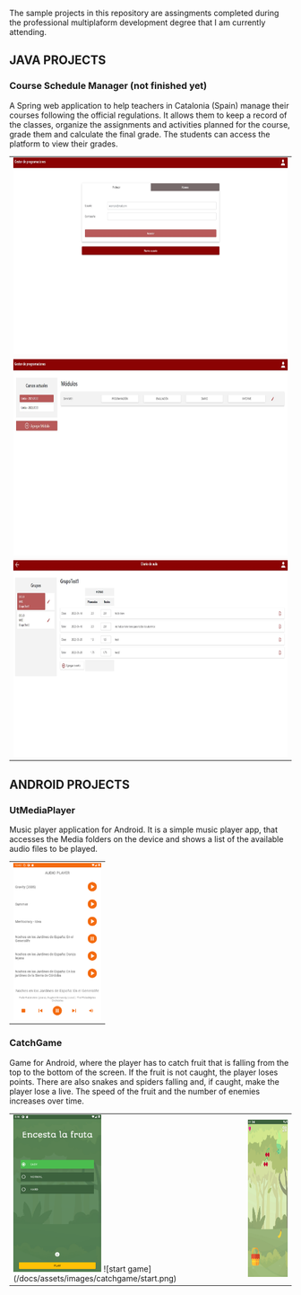 <p>The sample projects in this repository are assingments completed during the professional multiplaform development degree that I am currently attending.</p>

<h2>JAVA PROJECTS</h2>

<h3>Course Schedule Manager (not finished yet)</h3>
<p>A Spring web application to help teachers in Catalonia (Spain) manage their courses following the official regulations. It allows them to keep a record of the classes, organize the assignments and activities planned for the course, grade them and calculate the final grade. The students can access the platform to view their grades.<br></p>

<table align="center">
     <tr>
          <td>
               <img src="https://github.com/IreneOrtaCintado/SampleProjects/blob/master/docs/assets/images/gestorprogramaciones/1.%20Login.jpeg"
          alt="CSM-Login" title="CSM-Login" style="height:25em;">
          </td>
     </tr>
     <tr>
          <td>
               <img src="https://github.com/IreneOrtaCintado/SampleProjects/blob/master/docs/assets/images/gestorprogramaciones/2.%20Main%20Window.jpeg"
          alt="CSM-Login" title="CSM-Login" style="height:25em;">
          </td>
     </tr>
     <tr>
          <td>
               <img src="https://github.com/IreneOrtaCintado/SampleProjects/blob/master/docs/assets/images/gestorprogramaciones/3.%20Classroom%20Log.jpeg"
          alt="CSM-Login" title="CSM-Login" style="height:25em;">
          </td>
     </tr>
</table>

<h2>ANDROID PROJECTS</h2>

<h3>UtMediaPlayer</h3>
<p>Music player application for Android. It is a simple music player app, that accesses the Media folders on the device and shows a list of the available audio files to be played.<br></p>

<table align="center">
     <tr>
          <td>
               <img src="https://github.com/IreneOrtaCintado/SampleProjects/blob/master/docs/assets/images/utmediaplayer/mediaPlayer.png" 
                    alt="Mediaplayer" title="Mediaplayer" style="height:20em;">
         </td>
     </tr>
</table>

<h3>CatchGame</h3>
<p>Game for Android, where the player has to catch fruit that is falling from the top to the bottom of the screen. If the fruit is not caught, the player loses points. There are also snakes and spiders falling and, if caught, make the player lose a live. The speed of the fruit and the number of enemies increases over time.<br></p>

<table align="center">
  <tr>
    <td>
      <img src="https://github.com/IreneOrtaCintado/SampleProjects/blob/master/docs/assets/images/catchgame/start.png" 
           alt="CatchGame-StartScreen" title="CatchGame-StartScreen" style="height:20em;">
         ![start game] (/docs/assets/images/catchgame/start.png)
    </td>
    <td>
      <img src="https://github.com/IreneOrtaCintado/SampleProjects/blob/master/docs/assets/images/catchgame/game.png" 
           alt="CatchGame-GameScreen"" title="CatchGame-GameScreen" style="height:20em;">
    </td>
  </tr>
</table>
